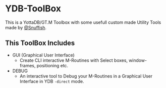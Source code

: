 # YDB-ToolBox

This is a YottaDB/GT.M Toolbox with some usefull custom made Utility Tools made by [@Snuffish](https://twitter.com/Snuffish90).

## This ToolBox Includes

- GUI (Graphical User Interface)
	- Create CLI interactive M-Routines with Select boxes, window-frames, positioning etc.
- DEBUG
	- An interactive tool to Debug your M-Routines in a Graphical User Interface in YDB `-direct` mode.

